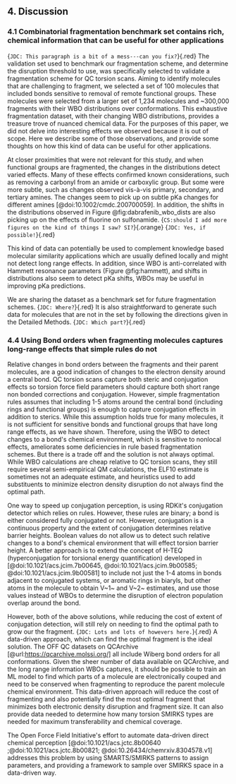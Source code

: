 ## 4. Discussion

### 4.1 Combinatorial fragmentation benchmark set contains rich, chemical information that can be useful for other applications

{`JDC: This paragraph is a bit of a mess---can you fix?`}{.red}
The validation set used to benchmark our fragmentation scheme, and determine the disruption threshold to use, was specifically selected to validate a fragmentation scheme for QC torsion scans.
Aiming to identify molecules that are challenging to fragment, we selected a set of 100 molecules that included bonds sensitive to removal of remote functional groups.
These molecules were selected from a larger set of 1,234 molecules and ~300,000 fragments with their WBO distributions over conformations.
This exhaustive fragmentation dataset, with their changing WBO distributions, provides a treasure trove of nuanced chemical data.
For the purposes of this paper, we did not delve into interesting effects we observed because it is out of scope.
Here we describe some of those observations, and provide some thoughts on how this kind of data can be useful for other applications.

At closer proximities that were not relevant for this study, and when functional groups are fragmented, the changes in the distributions detect varied effects.
Many of these effects confirmed known considerations, such as removing a carbonyl from an amide or carboxylic group.
But some were more subtle, such as changes observed vis-à-vis primary, secondary, and tertiary amines.
The changes seem to pick up on subtle pKa changes for different amines [@doi:10.1002/cmdc.200700059].
In addition, the shifts in the distributions observed in Figure @fig:dabrafenib_wbo_dists are also picking up on the effects of fluorine on sulfonamide. {`CS:should I add more figures on the kind of things I saw? SI?`}{.orange} {`JDC: Yes, if possible!`}{.red}

This kind of data can potentially be used to complement knowledge based molecular similarity applications which are usually
defined locally and might not detect long range effects.
In addition, since WBO is anti-correlated with Hammett resonance parameters (Figure @fig:hammett), and shifts in distributions also seem to detect pKa shifts, WBOs may be useful in improving pKa predictions.

We are sharing the dataset as a benchmark set for future fragmentation schemes. {`JDC: Where?`}{.red}
It is also straightforward to generate such data for molecules that are not in the set by following the directions given in the Detailed Methods. {`JDC: Which part?`}{.red}


### 4.4 Using Bond orders when fragmenting molecules captures long-range effects that simple rules do not

Relative changes in bond orders between the fragments and their parent molecules, are a good indication of changes to the electron density around a central bond.
QC torsion scans capture both steric and conjugation effects so torsion force field parameters should capture both short range non bonded corrections and conjugation. However, simple fragmentation rules assumes that including 1-5 atoms around the central bond (including rings and functional groups) is enough to capture conjugation effects in addition to sterics.
While this assumption holds true for many molecules, it is not sufficient for sensitive bonds and functional groups that have long range effects, as we have shown.
Therefore, using the WBO to detect changes to a bond's chemical environment, which is sensitive to nonlocal effects, ameliorates some deficiencies in rule based fragmentation schemes. But there is a trade off and the solution is not always optimal. While WBO calculations are cheap relative to QC torsion scans, they still require several semi-empirical QM calculations, the ELF10 estimate is sometimes not an adequate estimate, and heuristics used to add substituents to minimize electron density disruption do not always find the optimal path.

One way to speed up conjugation perception, is using RDKit's conjugation detector which relies on rules.
However, these rules are binary; a bond is either considered fully conjugated or not.
However, conjugation is a continuous property and the extent of conjugation determines relative barrier heights.
Boolean values do not allow us to detect such relative changes to a bond's chemical environment that will effect torsion barrier height. A better approach is to extend the concept of H-TEQ (hyperconjugation for torsional energy quantification) developed in
[@doi:10.1021/acs.jcim.7b00645, @doi:10.1021/acs.jcim.9b00585; @doi:10.1021/acs.jcim.9b00581] to include not just the 1-4 atoms in
bonds adjacent to conjugated systems, or aromatic rings in biaryls, but other atoms in the molecule to obtain V~1~ and V~2~ estimates,
and use those values instead of WBOs to determine the disruption of electron population overlap around the bond.

However, both of the above solutions, while reducing the cost of extent of conjugation detection, will still rely on needing
to find the optimal path to grow our the fragment.
{`JDC: Lots and lots of howevers here.`}{.red}
A data-driven approach, which can find the optimal fragment is the ideal solution.
The OFF QC datasets on QCArchive [@url:https://qcarchive.molssi.org/] all include Wiberg bond orders for all conformations.
Given the
sheer number of data available on QCArchive, and the long range information WBOs captures, it should be possible to train an ML model to find which parts of a molecule are electronically couped and need to be conserved when fragmenting to reproduce the parent molecule chemical environment.
This data-driven approach will reduce the cost of fragmenting and also potentially find the most optimal fragment that minimizes both electronic density disruption and fragment size.
It can also provide data needed to determine how many torsion SMIRKS types are needed for maximum transferability and chemical coverage.

The Open Force Field Initiative's effort to automate data-driven direct chemical perception [@doi:10.1021/acs.jctc.8b00640 ;@doi:10.1021/acs.jctc.8b00821; @doi:10.26434/chemrxiv.8304578.v1] addresses this problem by using SMARTS/SMIRKS patterns to assign parameters, and providing a framework to sample over SMIRKS space in a data-driven way.

